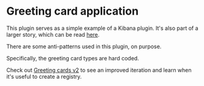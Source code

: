# Greeting card application

This plugin serves as a simple example of a Kibana plugin. It's also part of a larger story,
which can be read [here](https://www.staceygammon.com/basics_of_kibana_pluggability/).

There are some anti-patterns used in this plugin, on purpose.

Specifically, the greeting card types are hard coded.

Check out [Greeting cards v2](../greeting_cards_v2) to see an improved iteration and learn when
it's useful to create a registry. 


